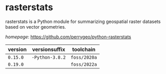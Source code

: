# rasterstats

rasterstats is a Python module for summarizing geospatial raster datasets based on vector geometries.

*homepage*: <https://github.com/perrygeo/python-rasterstats>

version | versionsuffix | toolchain
--------|---------------|----------
``0.15.0`` | ``-Python-3.8.2`` | ``foss/2020a``
``0.19.0`` |  | ``foss/2022a``
